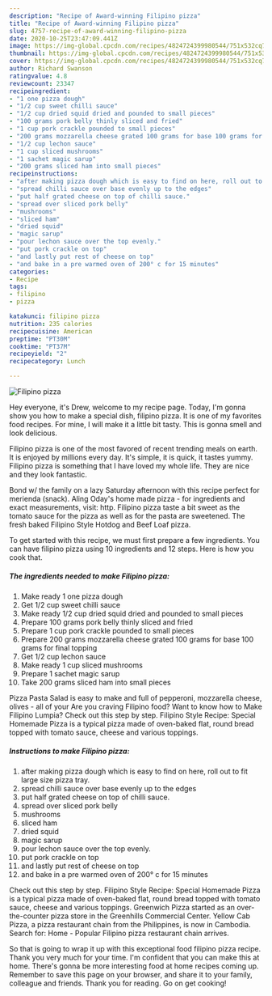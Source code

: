 ```yaml
---
description: "Recipe of Award-winning Filipino pizza"
title: "Recipe of Award-winning Filipino pizza"
slug: 4757-recipe-of-award-winning-filipino-pizza
date: 2020-10-25T23:47:09.441Z
image: https://img-global.cpcdn.com/recipes/4824724399980544/751x532cq70/filipino-pizza-recipe-main-photo.jpg
thumbnail: https://img-global.cpcdn.com/recipes/4824724399980544/751x532cq70/filipino-pizza-recipe-main-photo.jpg
cover: https://img-global.cpcdn.com/recipes/4824724399980544/751x532cq70/filipino-pizza-recipe-main-photo.jpg
author: Richard Swanson
ratingvalue: 4.8
reviewcount: 23347
recipeingredient:
- "1 one pizza dough"
- "1/2 cup sweet chilli sauce"
- "1/2 cup dried squid dried and pounded to small pieces"
- "100 grams pork belly thinly sliced and fried"
- "1 cup pork crackle pounded to small pieces"
- "200 grams mozzarella cheese grated 100 grams for base 100 grams for final topping"
- "1/2 cup lechon sauce"
- "1 cup sliced mushrooms"
- "1 sachet magic sarup"
- "200 grams sliced ham into small pieces"
recipeinstructions:
- "after making pizza dough which is easy to find on here, roll out to fit large size pizza tray."
- "spread chilli sauce over base evenly up to the edges"
- "put half grated cheese on top of chilli sauce."
- "spread over sliced pork belly"
- "mushrooms"
- "sliced ham"
- "dried squid"
- "magic sarup"
- "pour lechon sauce over the top evenly."
- "put pork crackle on top"
- "and lastly put rest of cheese on top"
- "and bake in a pre warmed oven of 200° c for 15 minutes"
categories:
- Recipe
tags:
- filipino
- pizza

katakunci: filipino pizza 
nutrition: 235 calories
recipecuisine: American
preptime: "PT30M"
cooktime: "PT37M"
recipeyield: "2"
recipecategory: Lunch

---
```



![Filipino pizza](https://img-global.cpcdn.com/recipes/4824724399980544/751x532cq70/filipino-pizza-recipe-main-photo.jpg)

Hey everyone, it's Drew, welcome to my recipe page. Today, I'm gonna show you how to make a special dish, filipino pizza. It is one of my favorites food recipes. For mine, I will make it a little bit tasty. This is gonna smell and look delicious.

Filipino pizza is one of the most favored of recent trending meals on earth. It is enjoyed by millions every day. It's simple, it is quick, it tastes yummy. Filipino pizza is something that I have loved my whole life. They are nice and they look fantastic.

Bond w/ the family on a lazy Saturday afternoon with this recipe perfect for merienda (snack). Aling Oday&#39;s home made pizza - for ingredients and exact measurements, visit: http. Filipino pizza taste a bit sweet as the tomato sauce for the pizza as well as for the pasta are sweetened. The fresh baked Filipino Style Hotdog and Beef Loaf pizza.


To get started with this recipe, we must first prepare a few ingredients. You can have filipino pizza using 10 ingredients and 12 steps. Here is how you cook that.

<!--inarticleads1-->

##### The ingredients needed to make Filipino pizza:

1. Make ready 1 one pizza dough
1. Get 1/2 cup sweet chilli sauce
1. Make ready 1/2 cup dried squid dried and pounded to small pieces
1. Prepare 100 grams pork belly thinly sliced and fried
1. Prepare 1 cup pork crackle pounded to small pieces
1. Prepare 200 grams mozzarella cheese grated 100 grams for base 100 grams for final topping
1. Get 1/2 cup lechon sauce
1. Make ready 1 cup sliced mushrooms
1. Prepare 1 sachet magic sarup
1. Take 200 grams sliced ham into small pieces


Pizza Pasta Salad is easy to make and full of pepperoni, mozzarella cheese, olives - all of your Are you craving Filipino food? Want to know how to Make Filipino Lumpia? Check out this step by step. Filipino Style Recipe: Special Homemade Pizza is a typical pizza made of oven-baked flat, round bread topped with tomato sauce, cheese and various toppings. 

<!--inarticleads2-->

##### Instructions to make Filipino pizza:

1. after making pizza dough which is easy to find on here, roll out to fit large size pizza tray.
1. spread chilli sauce over base evenly up to the edges
1. put half grated cheese on top of chilli sauce.
1. spread over sliced pork belly
1. mushrooms
1. sliced ham
1. dried squid
1. magic sarup
1. pour lechon sauce over the top evenly.
1. put pork crackle on top
1. and lastly put rest of cheese on top
1. and bake in a pre warmed oven of 200° c for 15 minutes


Check out this step by step. Filipino Style Recipe: Special Homemade Pizza is a typical pizza made of oven-baked flat, round bread topped with tomato sauce, cheese and various toppings. Greenwich Pizza started as an over-the-counter pizza store in the Greenhills Commercial Center. Yellow Cab Pizza, a pizza restaurant chain from the Philippines, is now in Cambodia. Search for: Home - Popular Filipino pizza restaurant chain arrives. 

So that is going to wrap it up with this exceptional food filipino pizza recipe. Thank you very much for your time. I'm confident that you can make this at home. There's gonna be more interesting food at home recipes coming up. Remember to save this page on your browser, and share it to your family, colleague and friends. Thank you for reading. Go on get cooking!

